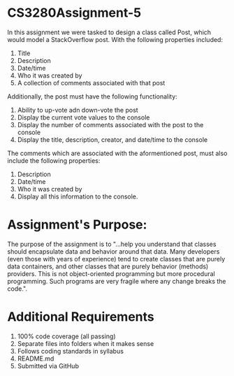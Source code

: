 # CS3280Assignment-5
In this assignment we were tasked to design a class called Post, which would model a StackOverflow post. With the following properties included:

1) Title
2) Description
3) Date/time
4) Who it was created by
5) A collection of comments associated with that post

Additionally, the post must have the following functionality:

1) Ability to up-vote adn down-vote the post
2) Display tbe current vote values to the console
3) Display the number of comments associated with the post to the console
4) Display the title, description, creator, and date/time to the console

The comments which are associated with the aformentioned post, must also include the following properties:

1) Description
2) Date/time
3) Who it was created by
4) Display all this information to the console.

# Assignment's Purpose:

The purpose of the assignment is to "...help you understand that classes should encapsulate data and behavior around that data. Many developers (even those with years of experience) tend to create classes that are purely data containers, and other classes that are purely behavior (methods) providers. This is not object-oriented programming but more procedural programming. Such programs are very fragile where any change breaks the code.".

# Additional Requirements

1) 100% code coverage (all passing)
2) Separate files into folders when it makes sense
3) Follows coding standards in syllabus
4) README.md
5) Submitted via GitHub
